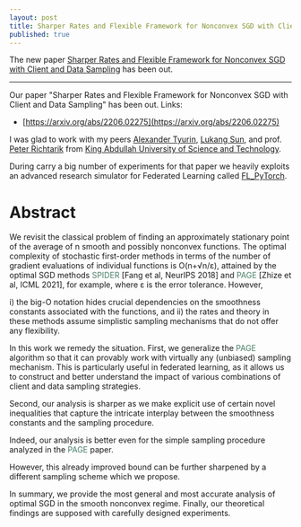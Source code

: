 ```yaml
---
layout: post
title: Sharper Rates and Flexible Framework for Nonconvex SGD with Client and Data Sampling
published: true
---
```


The new paper [Sharper Rates and Flexible Framework for Nonconvex SGD with Client and Data Sampling](https://arxiv.org/abs/2206.02275) has been out.

---

Our paper "Sharper Rates and Flexible Framework for Nonconvex SGD with Client and Data Sampling" has been out. Links:
* [https://arxiv.org/abs/2206.02275](https://arxiv.org/abs/2206.02275)

I was glad to work with my peers [Alexander Tyurin](https://k3nfalt.github.io/), [Lukang Sun](https://lukangsun.github.io/), and prof. [Peter Richtarik](https://richtarik.org/) from [King Abdullah University of Science and Technology](https://cemse.kaust.edu.sa/).

During carry a big number of experiments for that paper we heavily exploits an advanced research simulator for Federated Learning called [FL_PyTorch](https://dl.acm.org/doi/10.1145/3488659.3493775).

# Abstract

We revisit the classical problem of finding an approximately stationary point of the average of n smooth and possibly nonconvex functions. 
The optimal complexity of stochastic first-order methods in terms of the number of gradient evaluations of individual functions is O(n+√n/ε), attained by the optimal SGD methods <span style="color:rgb(74,126,104)">SPIDER</span> [Fang et al, NeurIPS 2018] and <span style="color:rgb(74,126,104)">PAGE</span> [Zhize et al, ICML 2021], for example, where ε is the error tolerance. 
However, 

i) the big-O notation hides crucial dependencies on the smoothness constants associated with the functions, and 
ii) the rates and theory in these methods assume simplistic sampling mechanisms that do not offer any flexibility. 

In this work we remedy the situation. First, we generalize the <span style="color:rgb(74,126,104)">PAGE</span> algorithm so that it can provably work with virtually any (unbiased) sampling mechanism. 
This is particularly useful in federated learning, as it allows us to construct and better understand the impact of various combinations of client and data sampling strategies. 

Second, our analysis is sharper as we make explicit use of certain novel inequalities that capture the intricate interplay between the smoothness constants and the sampling procedure. 

Indeed, our analysis is better even for the simple sampling procedure analyzed in the <span style="color:rgb(74,126,104)">PAGE</span> paper. 

However, this already improved bound can be further sharpened by a different sampling scheme which we propose. 

In summary, we provide the most general and most accurate analysis of optimal SGD in the smooth nonconvex regime. Finally, our theoretical findings are supposed with carefully designed experiments.


